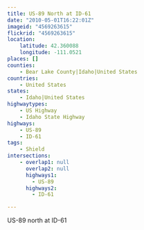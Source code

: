 ```yaml
---
title: US-89 North at ID-61
date: "2010-05-01T16:22:01Z"
imageid: "4569263615"
flickrid: "4569263615"
location:
    latitude: 42.360088
    longitude: -111.0521
places: []
counties:
    - Bear Lake County|Idaho|United States
countries:
    - United States
states:
    - Idaho|United States
highwaytypes:
    - US Highway
    - Idaho State Highway
highways:
    - US-89
    - ID-61
tags:
    - Shield
intersections:
    - overlap1: null
      overlap2: null
      highways1:
        - US-89
      highways2:
        - ID-61

---
```

US-89 north at ID-61